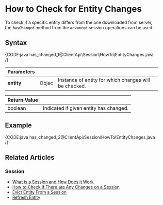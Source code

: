 # How to Check for Entity Changes

To check if a specific entity differs from the one downloaded from server, the `hasChanged` method from the `advanced` session operations can be used.

## Syntax

{CODE:java has_changed_1@ClientApi\Session\HowTo\EntityChanges.java /}

| Parameters | | |
| ------------- | ------------- | ----- |
| **entity** | Objec | Instance of entity for which changes will be checked. |

| Return Value | |
| ------------- | ----- |
| boolean | Indicated if given entity has changed. |

## Example

{CODE:java has_changed_2@ClientApi\Session\HowTo\EntityChanges.java /}

## Related Articles

### Session

- [What is a Session and How Does it Work](../../../client-api/session/what-is-a-session-and-how-does-it-work)
- [How to Check if There are Any Changes on a Session](../../../client-api/session/how-to/check-if-there-are-any-changes-on-a-session)
- [Evict Entity From a Session](../../../client-api/session/how-to/evict-entity-from-a-session)
- [Refresh Entity](../../../client-api/session/how-to/refresh-entity)
